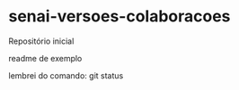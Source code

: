 # senai-versoes-colaboracoes
Repositório inicial

readme de exemplo


lembrei do comando: git status
